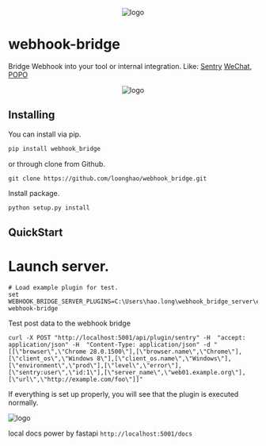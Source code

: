 <p align="center">
<img src="https://i.imgur.com/d9UWkck.png" alt="logo"></a>
</p>

webhook-bridge
==============
Bridge Webhook into your tool or internal integration.
Like: 
[Sentry](https://sentry.io)
[WeChat](https://www.wechat.com/en/), 
[POPO](http://popo.netease.com/)


<p align="center">
<img src="https://i.imgur.com/31RO4xN.png" alt="logo"></a>
</p>

Installing
----------
You can install via pip.

```cmd
pip install webhook_bridge
```
or through clone from Github.
```git exclude
git clone https://github.com/loonghao/webhook_bridge.git
```
Install package.
```cmd
python setup.py install
```

QuickStart
----------
# Launch server.
```shell script
# Load example plugin for test.
set WEBHOOK_BRIDGE_SERVER_PLUGINS=C:\Users\hao.long\webhook_bridge_server\example_plugins
webhook-bridge
```
Test post data to the webhook bridge
```shell script
curl -X POST "http://localhost:5001/api/plugin/sentry" -H  "accept: application/json" -H  "Content-Type: application/json" -d "[[\"browser\",\"Chrome 28.0.1500\"],[\"browser.name\",\"Chrome\"],[\"client_os\",\"Windows 8\"],[\"client_os.name\",\"Windows\"],[\"environment\",\"prod\"],[\"level\",\"error\"],[\"sentry:user\",\"id:1\"],[\"server_name\",\"web01.example.org\"],[\"url\",\"http://example.com/foo\"]]"
```
If everything is set up properly, you will see that the plugin is executed normally.

<img src="https://i.imgur.com/QnVVdor.gif" alt="logo"></a>

local docs power by fastapi
`http://localhost:5001/docs`
